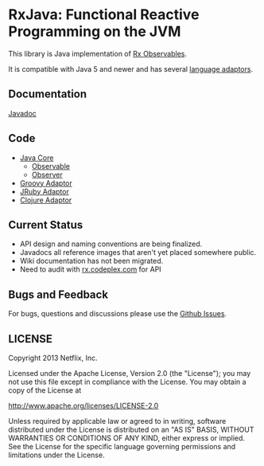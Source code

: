 # RxJava: Functional Reactive Programming on the JVM

This library is Java implementation of <a href="https://rx.codeplex.com">Rx Observables</a>.

It is compatible with Java 5 and newer and has several <a href="RxJava/tree/master/language-adaptors">language adaptors</a>.

## Documentation

<a href="http://netflix.github.com/RxJava/">Javadoc</a>

## Code

- <a href="RxJava/tree/master/rxjava-core">Java Core</a>   
  - <a href="RxJava/blob/master/rxjava-core/src/main/java/org/rx/reactive/Observable.java">Observable</a>
  - <a href="RxJava/blob/master/rxjava-core/src/main/java/org/rx/reactive/Observer.java">Observer</a>
- <a href="RxJava/tree/master/language-adaptors/rxjava-groovy">Groovy Adaptor</a>   
- <a href="RxJava/tree/master/language-adaptors/rxjava-jruby">JRuby Adaptor</a>   
- <a href="RxJava/tree/master/language-adaptors/rxjava-clojure">Clojure Adaptor</a>   

## Current Status

- API design and naming conventions are being finalized.
- Javadocs all reference images that aren't yet placed somewhere public.
- Wiki documentation has not been migrated.
- Need to audit with <a href="https://rx.codeplex.com">rx.codeplex.com</a> for API

## Bugs and Feedback

For bugs, questions and discussions please use the [Github Issues](RxJava/issues).

 
## LICENSE

Copyright 2013 Netflix, Inc.

Licensed under the Apache License, Version 2.0 (the "License");
you may not use this file except in compliance with the License.
You may obtain a copy of the License at

<http://www.apache.org/licenses/LICENSE-2.0>

Unless required by applicable law or agreed to in writing, software
distributed under the License is distributed on an "AS IS" BASIS,
WITHOUT WARRANTIES OR CONDITIONS OF ANY KIND, either express or implied.
See the License for the specific language governing permissions and
limitations under the License.
